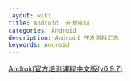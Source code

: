 ```yaml
---
layout: wiki
title: Android  开发资料
categories: Android
description: Android 开发资料汇总
keywords: Android
---
```


[Android官方培训课程中文版(v0.9.7)](http://hukai.me/android-training-course-in-chinese/)

